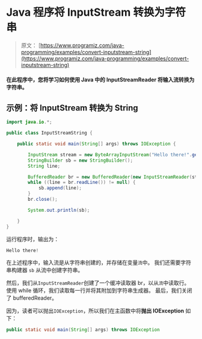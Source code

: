 # Java 程序将 InputStream 转换为字符串

> 原文： [https://www.programiz.com/java-programming/examples/convert-inputstream-string](https://www.programiz.com/java-programming/examples/convert-inputstream-string)

#### 在此程序中，您将学习如何使用 Java 中的 InputStreamReader 将输入流转换为字符串。

## 示例：将 InputStream 转换为 String

```java
import java.io.*;

public class InputStreamString {

    public static void main(String[] args) throws IOException {

        InputStream stream = new ByteArrayInputStream("Hello there!".getBytes());
        StringBuilder sb = new StringBuilder();
        String line;

        BufferedReader br = new BufferedReader(new InputStreamReader(stream));
        while ((line = br.readLine()) != null) {
            sb.append(line);
        }
        br.close();

        System.out.println(sb);

    }
}
```

运行程序时，输出为：

```java
Hello there!
```

在上述程序中，输入流是从字符串创建的，并存储在变量`流`中。 我们还需要字符串构建器 `sb` 从流中创建字符串。

然后，我们从`InputStreamReader`创建了一个缓冲读取器 br，以从`流`中读取行。 使用 while 循环，我们读取每一行并将其附加到字符串生成器。 最后，我们关闭了 bufferedReader。

因为，读者可以抛出`IOException`，所以我们在主函数中将**抛出 IOException** 如下：

```java
public static void main(String[] args) throws IOException
```
